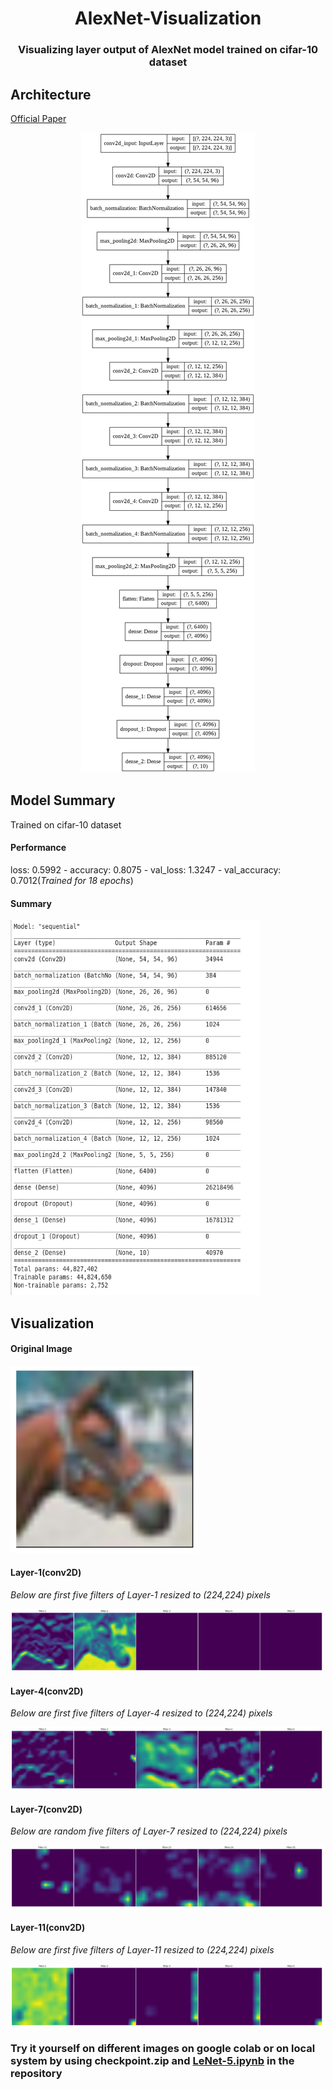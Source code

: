 </p>
<h1 align="center">
  AlexNet-Visualization
</h1>
 <h3 align="center">
  Visualizing layer output of AlexNet model trained on cifar-10 dataset
</h3>

## Architecture

<a href='https://papers.nips.cc/paper/4824-imagenet-classification-with-deep-convolutional-neural-networks'>Official Paper</a>

<p align="center">
  <a>
    <img src="./index.png"/>
  </a>
  </p>
  
  
## Model Summary

Trained on cifar-10 dataset
#### Performance
  loss: 0.5992 - accuracy: 0.8075 - val_loss: 1.3247 - val_accuracy: 0.7012(*Trained for 18 epochs*)
#### Summary
  <a>
    <img src="./summary.png" width="400" height ="600"/>
  </a>

## Visualization

#### Original Image
 <a>
    <img src="./orig.png" width="300" height ="300"/>
 </a>
 
#### Layer-1(conv2D)
*Below are first five filters of Layer-1 resized to (224,224) pixels*

 <a>
    <img src="./layer_1.png" width="500" height ="100"/>
 </a>
 
#### Layer-4(conv2D)
*Below are first five filters of Layer-4 resized to (224,224) pixels*

 <a>
    <img src="./layer_4.png" width="500" height ="100"/>
 </a>
 
 #### Layer-7(conv2D)
 *Below are random five filters of Layer-7 resized to (224,224) pixels*
 
 <a>
    <img src="./layer_7.png" width="500" height ="100"/>
 </a>
 
 #### Layer-11(conv2D)
 *Below are first five filters of Layer-11 resized to (224,224) pixels*
 
  <a>
    <img src="./layer_11.png" width="500" height ="100"/>
 </a>
 
 
 ### Try it yourself on different images on google colab or on local system by using checkpoint.zip and <a href='https://github.com/ishanExtreme/LeNet-5-Visualization/blob/master/LeNet_5.ipynb'>LeNet-5.ipynb</a> in the repository


